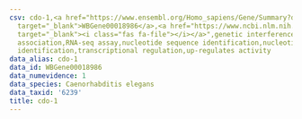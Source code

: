 ```yaml
---
csv: cdo-1,<a href="https://www.ensembl.org/Homo_sapiens/Gene/Summary?db=core;g=WBGene00018986"
  target="_blank">WBGene00018986</a>,<a href="https://www.ncbi.nlm.nih.gov/pubmed/27496166"
  target="_blank"><i class="fas fa-file"></i></a>",genetic interference,functional
  association,RNA-seq assay,nucleotide sequence identification,nucleotide sequence
  identification,transcriptional regulation,up-regulates activity
data_alias: cdo-1
data_id: WBGene00018986
data_numevidence: 1
data_species: Caenorhabditis elegans
data_taxid: '6239'
title: cdo-1
---
```

